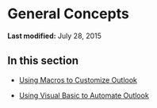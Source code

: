 
# General Concepts

 **Last modified:** July 28, 2015


## In this section


-  [Using Macros to Customize Outlook](3667798a-0398-466c-8fde-206f71fed5a1.md)
    
-  [Using Visual Basic to Automate Outlook](f1914894-d828-46bc-9f94-097a55f69c3d.md)
    
